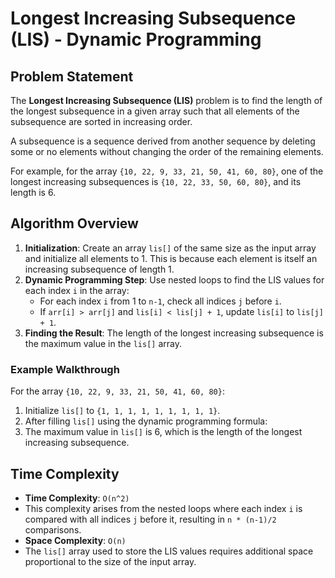 # Longest Increasing Subsequence (LIS) - Dynamic Programming

## Problem Statement
The **Longest Increasing Subsequence (LIS)** problem is to find the length of the longest subsequence in a given array such that all elements of the subsequence are sorted in increasing order.

A subsequence is a sequence derived from another sequence by deleting some or no elements without changing the order of the remaining elements.

For example, for the array `{10, 22, 9, 33, 21, 50, 41, 60, 80}`, one of the longest increasing subsequences is `{10, 22, 33, 50, 60, 80}`, and its length is 6.

## Algorithm Overview
1. **Initialization**: Create an array `lis[]` of the same size as the input array and initialize all elements to 1. This is because each element is itself an increasing subsequence of length 1.
2. **Dynamic Programming Step**: Use nested loops to find the LIS values for each index `i` in the array:
   - For each index `i` from 1 to `n-1`, check all indices `j` before `i`.
   - If `arr[i] > arr[j]` and `lis[i] < lis[j] + 1`, update `lis[i]` to `lis[j] + 1`.
3. **Finding the Result**: The length of the longest increasing subsequence is the maximum value in the `lis[]` array.


### Example Walkthrough
For the array `{10, 22, 9, 33, 21, 50, 41, 60, 80}`:

1. Initialize `lis[]` to `{1, 1, 1, 1, 1, 1, 1, 1, 1}`.
2. After filling `lis[]` using the dynamic programming formula:
3. The maximum value in `lis[]` is 6, which is the length of the longest increasing subsequence.

## Time Complexity
- **Time Complexity**: `O(n^2)`
- This complexity arises from the nested loops where each index `i` is compared with all indices `j` before it, resulting in `n * (n-1)/2` comparisons.
- **Space Complexity**: `O(n)`
- The `lis[]` array used to store the LIS values requires additional space proportional to the size of the input array.
